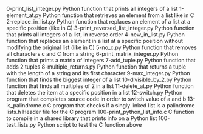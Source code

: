 0-print_list_integer.py	Python function that prints all integers of a list
1-element_at.py		Python function that retrieves an element from a list like in C
2-replace_in_list.py	Python function that replaces an element of a list at a specific position (like in C)
3-print_reversed_list_integer.py	Python function that prints all integers of a list, in reverse order
4-new_in_list.py			Python function that replaces an element in a list at a specific position without modifying the original list (like in C)
5-no_c.py				Python function that removes all characters c and C from a string
6-print_matrix_integer.py		Python function that prints a matrix of integers
7-add_tuple.py				Python function that adds 2 tuples
8-multiple_returns.py			Python function that returns a tuple with the length of a string and its first character
9-max_integer.py			Python function that finds the biggest integer of a list
10-divisible_by_2.py			Python function that finds all multiples of 2 in a list
11-delete_at.py				Python function that deletes the item at a specific position in a list
12-switch.py				Python program that completes source code in order to switch value of a and b
13-is_palindrome.c			C program that checks if a singly linked list is a palindrome
lists.h					Header file for the C program
100-print_python_list_info.c		C function to compile in a shared library that prints info on a Python list
100-test_lists.py			Python script to test the C function above